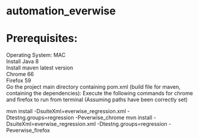 # automation_everwise

# Prerequisites:
 Operating System: MAC <br/>
 Install Java 8 <br/>
 Install maven latest version <br/>
 Chrome 66 <br/>
 Firefox 59 <br/>
 Go the project main directory containing pom.xml (build file for maven, containing the dependencies):
 Execute the following commands for chrome and firefox to run from terminal (Assuming paths have been correctly set)

 mvn install -DsuiteXml=everwise_regression.xml -Dtestng.groups=regression -Peverwise_chrome
 mvn install -DsuiteXml=everwise_regression.xml -Dtestng.groups=regression -Peverwise_firefox
